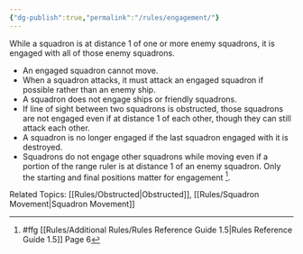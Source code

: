 ```yaml
---
{"dg-publish":true,"permalink":"/rules/engagement/"}
---
```


While a squadron is at distance 1 of one or more enemy squadrons, it is engaged with all of those enemy squadrons.

- An engaged squadron cannot move.
- When a squadron attacks, it must attack an engaged squadron if possible rather than an enemy ship.
- A squadron does not engage ships or friendly squadrons.
- If line of sight between two squadrons is obstructed, those squadrons are not engaged even if at distance 1 of each other, though they can still attack each other.
- A squadron is no longer engaged if the last squadron engaged with it is destroyed.
- Squadrons do not engage other squadrons while moving even if a portion of the range ruler is at distance 1 of an enemy squadron. Only the starting and final positions matter for engagement [^1].

Related Topics: [[Rules/Obstructed\|Obstructed]], [[Rules/Squadron Movement\|Squadron Movement]]

[^1]: #ffg [[Rules/Additional Rules/Rules Reference Guide 1.5\|Rules Reference Guide 1.5]] Page 6
